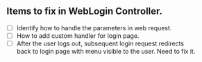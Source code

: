 ## Items to fix in WebLogin Controller.
- [ ] Identify how to handle the parameters in web request.
- [ ] How to add custom handler for login page.
- [ ] After the user logs out, subsequent login request redirects <br> 
     back to login page with menu visible to the user. Need to fix it.
